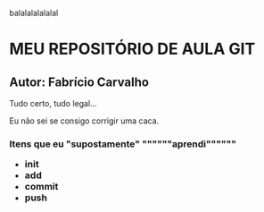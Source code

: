 balalalalalalal
# MEU REPOSITÓRIO DE AULA GIT
## Autor: Fabrício Carvalho
Tudo certo, tudo legal...

Eu não sei se consigo corrigir uma caca.

<h3> Itens que eu "supostamente" """"""aprendi""""""
<ul>
<li>init</li>
<li>add</li>
<li>commit</li>
<li>push</li>
</ul>

